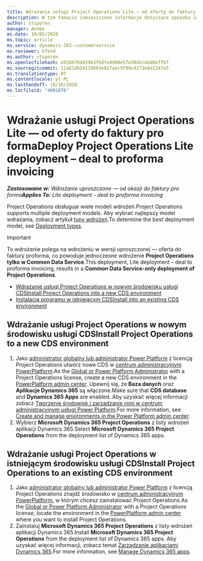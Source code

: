 ```yaml
---
title: Wdrażanie usługi Project Operations Lite — od oferty do faktury pro forma
description: W tym temacie zamieszczono informacje dotyczące sposobu instalowania programu Project Operations lite deployment — od oferty do faktury pro forma.
author: stsporen
manager: Annbe
ms.date: 10/02/2020
ms.topic: article
ms.service: dynamics-365-customerservice
ms.reviewer: kfend
ms.author: stsporen
ms.openlocfilehash: e938876d459b3f6dfedd90e57e3042cda96bffb7
ms.sourcegitcommit: 11a61db54119503e82faec5f99c4273e8d1247e5
ms.translationtype: HT
ms.contentlocale: pl-PL
ms.lasthandoff: 10/16/2020
ms.locfileid: "4081876"
---
```

# <a name="deploy-project-operations-lite-deployment--deal-to-proforma-invoicing"></a><span data-ttu-id="1e0d5-103">Wdrażanie usługi Project Operations Lite — od oferty do faktury pro forma</span><span class="sxs-lookup"><span data-stu-id="1e0d5-103">Deploy Project Operations Lite deployment – deal to proforma invoicing</span></span>

<span data-ttu-id="1e0d5-104">_**Zastosowane w:** Wdrażanie uproszczone — od okazji do faktury pro forma_</span><span class="sxs-lookup"><span data-stu-id="1e0d5-104">_**Applies To:** Lite deployment - deal to proforma invoicing_</span></span>

<span data-ttu-id="1e0d5-105">Project Operations obsługuje wiele modeli wdrożeń.</span><span class="sxs-lookup"><span data-stu-id="1e0d5-105">Project Operations supports multiple deployment models.</span></span> <span data-ttu-id="1e0d5-106">Aby wybrać najlepszy model wdrażania, zobacz artykuł [typy wdrożeń](determine-deployment-type.md).</span><span class="sxs-lookup"><span data-stu-id="1e0d5-106">To determine the best deployment model, see [Deployment types](determine-deployment-type.md).</span></span>


> [!IMPORTANT]
> <span data-ttu-id="1e0d5-107">To wdrożenie polega na wdrożeniu w wersji uproszczonej — oferta do faktury proforma, co powoduje jednoczesne wdrożenie **Project Operations tylko w Common Data Service**.</span><span class="sxs-lookup"><span data-stu-id="1e0d5-107">This deployment, Lite deployment – deal to proforma invoicing, results in a **Common Data Service-only deployment of Project Operations**.</span></span>

- [<span data-ttu-id="1e0d5-108">Wdrażanie usługi Project Operations w nowym środowisku usługi CDS</span><span class="sxs-lookup"><span data-stu-id="1e0d5-108">Install Project Operations into a new CDS environment</span></span>](#new)
- [<span data-ttu-id="1e0d5-109">Instalacja programu w istniejącym CDS</span><span class="sxs-lookup"><span data-stu-id="1e0d5-109">Install into an existing CDS environment</span></span>](#existing)



## <a name="install-project-operations-to-a-new-cds-environment"></a><a name="new"></a><span data-ttu-id="1e0d5-110">Wdrażanie usługi Project Operations w nowym środowisku usługi CDS</span><span class="sxs-lookup"><span data-stu-id="1e0d5-110">Install Project Operations to a new CDS environment</span></span>

1. <span data-ttu-id="1e0d5-111">Jako [administrator globalny lub administrator Power Platform](https://docs.microsoft.com/power-platform/admin/global-service-administrators-can-administer-without-license) z licencją Project Operations utwórz nowe CDS w [centrum administracyjnym PowerPlatform](https://admin.powerplatform.com).</span><span class="sxs-lookup"><span data-stu-id="1e0d5-111">As the [Global or Power Platform Administrator](https://docs.microsoft.com/power-platform/admin/global-service-administrators-can-administer-without-license) with a Project Operations license, create a new CDS environment in the [PowerPlatform admin center](https://admin.powerplatform.com).</span></span> <span data-ttu-id="1e0d5-112">Upewnij się, że **Baza danych** oraz **Aplikacje Dynamics 365** są włączone.</span><span class="sxs-lookup"><span data-stu-id="1e0d5-112">Make sure that **CDS database** and **Dynamics 365 Apps** are enabled.</span></span> <span data-ttu-id="1e0d5-113">Aby uzyskać więcej informacji zobacz [Tworzenie środowisk i zarządzanie nimi w centrum administracyjnym usługi Power Platform](https://docs.microsoft.com/power-platform/admin/create-environment#create-an-environment-in-the-power-platform-admin-center).</span><span class="sxs-lookup"><span data-stu-id="1e0d5-113">For more information, see [Create and manage environments in the Power Platform admin center](https://docs.microsoft.com/power-platform/admin/create-environment#create-an-environment-in-the-power-platform-admin-center).</span></span>
2. <span data-ttu-id="1e0d5-114">Wybierz **Microsoft Dynamics 365 Project Operations** z listy wdrożeń aplikacji Dynamics 365.</span><span class="sxs-lookup"><span data-stu-id="1e0d5-114">Select **Microsoft Dynamics 365 Project Operations** from the deployment list of Dynamics 365 apps.</span></span>


## <a name="install-project-operations-to-an-existing-cds-environment"></a><a name="existing"></a><span data-ttu-id="1e0d5-115">Wdrażanie usługi Project Operations w istniejącym środowisku usługi CDS</span><span class="sxs-lookup"><span data-stu-id="1e0d5-115">Install Project Operations to an existing CDS environment</span></span>

1. <span data-ttu-id="1e0d5-116">Jako [administrator globalny lub administrator Power Platform](https://docs.microsoft.com/power-platform/admin/global-service-administrators-can-administer-without-license) z licencją Project Operations znajdź środowisko w [centrum administracyjnym PowerPlatform](https://admin.powerplatform.com), w którym chcesz zainstalować Project Operations.</span><span class="sxs-lookup"><span data-stu-id="1e0d5-116">As the [Global or Power Platform Administrator](https://docs.microsoft.com/power-platform/admin/global-service-administrators-can-administer-without-license) with a Project Operations license, locate the environment in the [PowerPlatform admin center](https://admin.powerplatform.com) where you want to install Project Operations.</span></span>
2. <span data-ttu-id="1e0d5-117">Zainstaluj **Microsoft Dynamics 365 Project Operations** z listy wdrożeń aplikacji Dynamics 365.</span><span class="sxs-lookup"><span data-stu-id="1e0d5-117">Install **Microsoft Dynamics 365 Project Operations** from the deployment list of Dynamics 365 apps.</span></span> <span data-ttu-id="1e0d5-118">Aby uzyskać więcej informacji, zobacz temat [Zarządzanie aplikacjami Dynamics 365](https://docs.microsoft.com/power-platform/admin/manage-apps).</span><span class="sxs-lookup"><span data-stu-id="1e0d5-118">For more information, see [Manage Dynamics 365 apps](https://docs.microsoft.com/power-platform/admin/manage-apps).</span></span>


